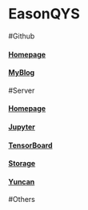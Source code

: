 # EasonQYS
#Github
#### [Homepage](https://easonqys.github.io/)
#### [MyBlog](https://easonqys.github.io/myblog/)

#Server
#### [Homepage](http://39.106.220.59:801/)
#### [Jupyter](http://39.106.220.59:8888/)
#### [TensorBoard](http://39.106.220.59:6006/)
#### [Storage](http://39.106.220.59:880/)
#### [Yuncan](http://39.106.220.59:8889/yuncan)

#Others

